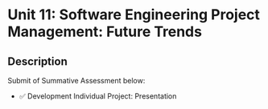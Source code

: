 # Unit 11: Software Engineering Project Management: Future Trends

## Description

Submit of Summative Assessment below:
- ✅ Development Individual Project: Presentation

